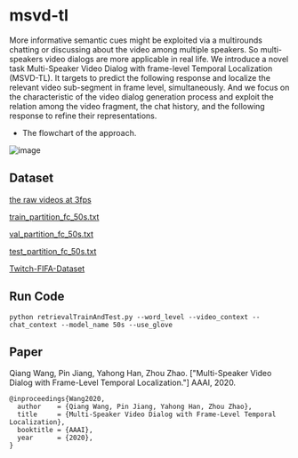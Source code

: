 # msvd-tl
More informative semantic cues might be exploited via a multirounds chatting or discussing about the video among multiple speakers. So multi-speakers video dialogs are more applicable in real life. We introduce a novel task Multi-Speaker Video Dialog with frame-level Temporal Localization (MSVD-TL). It targets to predict the following response and localize the relevant video sub-segment in frame level, simultaneously. And we focus on the characteristic of the video dialog generation process and exploit the relation among the video fragment, the chat history, and the following response to refine their representations.

- The flowchart of the approach.

![image](https://github.com/qiangw17/msvd-tl/raw/master/images/framework.jpg)



## Dataset

[the raw videos at 3fps](https://drive.google.com/drive/folders/11VE_uDByvF5AkVD8QEoU5VlDlRGmsDv1)

[train_partition_fc_50s.txt](https://drive.google.com/open?id=1gwizfZNP0C0rvvsUb063zqc7Mr3Lq_K-)

[val_partition_fc_50s.txt](https://drive.google.com/open?id=172qtP7MrZNg6ZmWyEFeFzfCBydjYMACn)

[test_partition_fc_50s.txt](https://drive.google.com/open?id=1QRcg688XksyG7Z51YnRfHv9SRi8s0yAy)

[Twitch-FIFA-Dataset](https://drive.google.com/open?id=1ZCovUXqLgPBZOmXNEUC9YSWJUrNl2J3v)



## Run Code

```
python retrievalTrainAndTest.py --word_level --video_context --chat_context --model_name 50s --use_glove
```



## Paper

Qiang Wang, Pin Jiang, Yahong Han, Zhou Zhao. ["Multi-Speaker Video Dialog with Frame-Level Temporal Localization."] AAAI, 2020. 
```
@inproceedings{Wang2020,
  author    = {Qiang Wang, Pin Jiang, Yahong Han, Zhou Zhao},
  title     = {Multi-Speaker Video Dialog with Frame-Level Temporal Localization},
  booktitle = {AAAI},
  year      = {2020},
}
```

